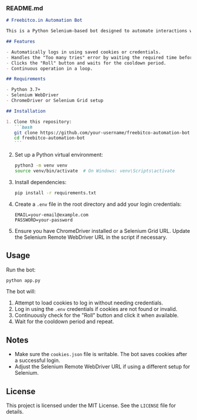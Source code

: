 ### README.md

````markdown
# Freebitco.in Automation Bot

This is a Python Selenium-based bot designed to automate interactions with the Freebitco.in website. The bot can perform actions like logging in, handling cookies, clicking the "Roll" button, and waiting for the next roll time.

## Features

- Automatically logs in using saved cookies or credentials.
- Handles the "Too many tries" error by waiting the required time before retrying.
- Clicks the "Roll" button and waits for the cooldown period.
- Continuous operation in a loop.

## Requirements

- Python 3.7+
- Selenium WebDriver
- ChromeDriver or Selenium Grid setup

## Installation

1. Clone this repository:
   ```bash
   git clone https://github.com/your-username/freebitco-automation-bot.git
   cd freebitco-automation-bot
   ```
````

2. Set up a Python virtual environment:

   ```bash
   python3 -m venv venv
   source venv/bin/activate  # On Windows: venv\Scripts\activate
   ```

3. Install dependencies:

   ```bash
   pip install -r requirements.txt
   ```

4. Create a `.env` file in the root directory and add your login credentials:

   ```env
   EMAIL=your-email@example.com
   PASSWORD=your-password
   ```

5. Ensure you have ChromeDriver installed or a Selenium Grid URL. Update the Selenium Remote WebDriver URL in the script if necessary.

## Usage

Run the bot:

```bash
python app.py
```

The bot will:

1. Attempt to load cookies to log in without needing credentials.
2. Log in using the `.env` credentials if cookies are not found or invalid.
3. Continuously check for the "Roll" button and click it when available.
4. Wait for the cooldown period and repeat.

## Notes

- Make sure the `cookies.json` file is writable. The bot saves cookies after a successful login.
- Adjust the Selenium Remote WebDriver URL if using a different setup for Selenium.

## License

This project is licensed under the MIT License. See the `LICENSE` file for details.

```

```
